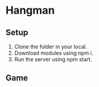 # Hangman

## Setup

1. Clone the folder in your local.
2. Download modules using npm i.
3. Run the server using npm start.
   
## Game

